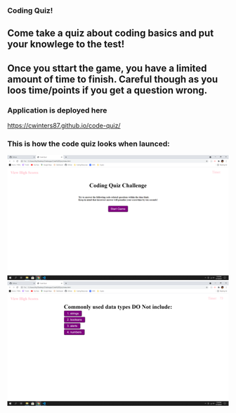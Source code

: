 ### Coding Quiz!

## Come take a quiz about coding basics and put your knowlege to the test!

## Once you sttart the game, you have a limited amount of time to finish. Careful though as you loos time/points if you get a question wrong.

### Application is deployed here
https://cwinters87.github.io/code-quiz/

### This is how the code quiz looks when launced:

![codequiz1](./assets/images/codequiz1.png)
![codequiz2](./assets/images/codequiz2.png)